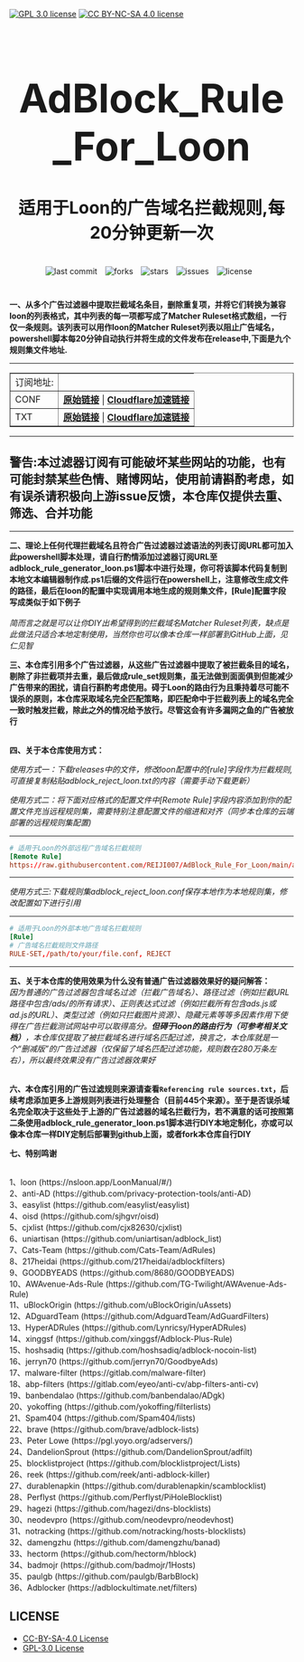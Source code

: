 [![GPL 3.0 license](https://img.shields.io/badge/License-GPL%20v3-blue.svg)](https://github.com/REIJI007/AdBlock_Rule_For_Loon/blob/main/LICENSE-GPL3.0)
[![CC BY-NC-SA 4.0 license](https://img.shields.io/badge/License-CC%20BY--NC--SA%204.0-lightgrey.svg)](https://github.com/REIJI007/AdBlock_Rule_For_Loon/blob/main/LICENSE-CC%20BY-NC-SA%204.0)
<!-- 居中的大标题 -->
<h1 align="center" style="font-size: 70px; margin-bottom: 20px;">AdBlock_Rule_For_Loon</h1>

<!-- 居中的副标题 -->
<h2 align="center" style="font-size: 30px; margin-bottom: 40px;">适用于Loon的广告域名拦截规则,每20分钟更新一次</h2>

<!-- 徽章（根据需要调整） -->
<p align="center" style="margin-bottom: 40px;">
    <img src="https://img.shields.io/badge/last%20commit-today-brightgreen" alt="last commit" style="margin-right: 10px;">
    <img src="https://img.shields.io/github/forks/REIJI007/AdBlock_Rule_For_Loon" alt="forks" style="margin-right: 10px;">
    <img src="https://img.shields.io/github/stars/REIJI007/AdBlock_Rule_For_Loon" alt="stars" style="margin-right: 10px;">
    <img src="https://img.shields.io/github/issues/REIJI007/AdBlock_Rule_For_Loon" alt="issues" style="margin-right: 10px;">
    <img src="https://img.shields.io/github/license/REIJI007/AdBlock_Rule_For_Loon" alt="license" style="margin-right: 10px;">
</p>

**一、从多个广告过滤器中提取拦截域名条目，删除重复项，并将它们转换为兼容loon的列表格式，其中列表的每一项都写成了Matcher Ruleset格式数组，一行仅一条规则。该列表可以用作loon的Matcher Ruleset列表以阻止广告域名， powershell脚本每20分钟自动执行并将生成的文件发布在release中,下面是九个规则集文件地址.**

<hr>
<table border="1" style="border-collapse: collapse; width: 100%;">
  <tr>
    <td>订阅地址:</td>
  </tr>
  <tr>
    <td>CONF</td>
    <td>
      <strong><a href="https://raw.githubusercontent.com/REIJI007/AdBlock_Rule_For_Loon/main/adblock_reject_loon.conf">原始链接</a></strong> | 
      <strong><a href="https://adblockproxy.miyajimareji007.workers.dev/loon_adblock.conf">Cloudflare加速链接</a></strong>
    </td>
  </tr>
  <tr>
    <td>TXT</td>
    <td>
      <strong><a href="https://raw.githubusercontent.com/REIJI007/AdBlock_Rule_For_Loon/main/adblock_reject_loon.txt">原始链接</a></strong> | 
      <strong><a href="https://adblockproxy.miyajimareji007.workers.dev/loon_adblock.txt">Cloudflare加速链接</a></strong>
    </td>
  </tr>
</table>

<hr>

## 警告:本过滤器订阅有可能破坏某些网站的功能，也有可能封禁某些色情、赌博网站，使用前请斟酌考虑，如有误杀请积极向上游issue反馈，本仓库仅提供去重、筛选、合并功能

<hr>

**二、理论上任何代理拦截域名且符合广告过滤器过滤语法的列表订阅URL都可加入此powershell脚本处理，请自行酌情添加过滤器订阅URL至adblock_rule_generator_loon.ps1脚本中进行处理，你可将该脚本代码复制到本地文本编辑器制作成.ps1后缀的文件运行在powershell上，注意修改生成文件的路径，最后在loon的配置中实现调用本地生成的规则集文件，[Rule]配置字段写成类似于如下例子**
<br>
<br>
*简而言之就是可以让你DIY出希望得到的拦截域名Matcher Ruleset列表，缺点是此做法只适合本地定制使用，当然你也可以像本仓库一样部署到GitHub上面，见仁见智*
<br>

**三、本仓库引用多个广告过滤器，从这些广告过滤器中提取了被拦截条目的域名，剔除了非拦截项并去重，最后做成rule_set规则集，虽无法做到面面俱到但能减少广告带来的困扰，请自行斟酌考虑使用。碍于Loon的路由行为且秉持着尽可能不误杀的原则，本仓库采取域名完全匹配策略，即匹配命中于拦截列表上的域名完全一致时触发拦截，除此之外的情况给予放行。尽管这会有许多漏网之鱼的广告被放行**
<br>
<br>

**四、关于本仓库使用方式：**

  *使用方式一：下载releases中的文件，修改loon配置中的[rule]字段作为拦截规则,可直接复制粘贴adblock_reject_loon.txt的内容（需要手动下载更新）*

  *使用方式二：将下面对应格式的配置文件中[Remote Rule]字段内容添加到你的配置文件充当远程规则集，需要特别注意配置文件的缩进和对齐（同步本仓库的云端部署的远程规则集配置)*
<hr>

```conf
# 适用于Loon的外部远程广告域名拦截规则
[Remote Rule]
https://raw.githubusercontent.com/REIJI007/AdBlock_Rule_For_Loon/main/adblock_reject_loon.conf, adblock, interval=120, policy=REJECT, auto=true, enabled=true
```

<hr>


  *使用方式三:下载规则集adblock_reject_loon.conf保存本地作为本地规则集，修改配置如下进行引用*


<hr>

```conf
# 适用于Loon的外部本地广告域名拦截规则
[Rule]
# 广告域名拦截规则文件路径
RULE-SET,/path/to/your/file.conf, REJECT
```
<hr>



**五、关于本仓库的使用效果为什么没有普通广告过滤器效果好的疑问解答：**
<br>
*因为普通的广告过滤器包含域名过滤（拦截广告域名）、路径过滤（例如拦截URL路径中包含/ads/的所有请求）、正则表达式过滤（例如拦截所有包含ads.js或ad.js的URL）、类型过滤（例如只拦截图片资源）、隐藏元素等等多因素作用下使得在广告拦截测试网站中可以取得高分。**但碍于loon的路由行为（可参考相关文档）**，本仓库仅提取了被拦截域名进行域名匹配过滤，换言之，本仓库就是一个“删减版”的广告过滤器（仅保留了域名匹配过滤功能，规则数在280万条左右），所以最终效果没有广告过滤器效果好*
<br>
<br>



**六、本仓库引用的广告过滤规则来源请查看```Referencing rule sources.txt```，后续考虑添加更多上游规则列表进行处理整合（目前445个来源）。至于是否误杀域名完全取决于这些处于上游的广告过滤器的域名拦截行为，若不满意的话可按照第二条使用adblock_rule_generator_loon.ps1脚本进行DIY本地定制化，亦或可以像本仓库一样DIY定制后部署到github上面，或者fork本仓库自行DIY**


**七、特别鸣谢**

<br>
1、loon
(https://nsloon.app/LoonManual/#/)<br>
2、anti-AD
(https://github.com/privacy-protection-tools/anti-AD)<br>
3、easylist
(https://github.com/easylist/easylist)<br>
4、oisd
(https://github.com/sjhgvr/oisd)<br>
5、cjxlist
(https://github.com/cjx82630/cjxlist)<br>
6、uniartisan
(https://github.com/uniartisan/adblock_list)<br>
7、Cats-Team
(https://github.com/Cats-Team/AdRules)<br>
8、217heidai
(https://github.com/217heidai/adblockfilters)<br>
9、GOODBYEADS
(https://github.com/8680/GOODBYEADS)<br>
10、AWAvenue-Ads-Rule
(https://github.com/TG-Twilight/AWAvenue-Ads-Rule)<br>
11、uBlockOrigin
(https://github.com/uBlockOrigin/uAssets)<br>
12、ADguardTeam
(https://github.com/AdguardTeam/AdGuardFilters)<br>
13、HyperADRules
(https://github.com/Lynricsy/HyperADRules)<br>
14、xinggsf
(https://github.com/xinggsf/Adblock-Plus-Rule)<br>
15、hoshsadiq
(https://github.com/hoshsadiq/adblock-nocoin-list)<br>
16、jerryn70
(https://github.com/jerryn70/GoodbyeAds)<br>
17、malware-filter
(https://gitlab.com/malware-filter)<br>
18、abp-filters
(https://gitlab.com/eyeo/anti-cv/abp-filters-anti-cv)<br>
19、banbendalao
(https://github.com/banbendalao/ADgk)<br>
20、yokoffing
(https://github.com/yokoffing/filterlists)<br>
21、Spam404
(https://github.com/Spam404/lists)<br>
22、brave
(https://github.com/brave/adblock-lists)<br>
23、Peter Lowe
(https://pgl.yoyo.org/adservers/)<br>
24、DandelionSprout
(https://github.com/DandelionSprout/adfilt)<br>
25、blocklistproject
(https://github.com/blocklistproject/Lists)<br>
26、reek
(https://github.com/reek/anti-adblock-killer)<br>
27、durablenapkin
(https://github.com/durablenapkin/scamblocklist)<br>
28、Perflyst
(https://github.com/Perflyst/PiHoleBlocklist)<br>
29、hagezi
(https://github.com/hagezi/dns-blocklists)<br>
30、neodevpro
(https://github.com/neodevpro/neodevhost)<br>
31、notracking
(https://github.com/notracking/hosts-blocklists)<br>
32、damengzhu
(https://github.com/damengzhu/banad)<br>
33、hectorm
(https://github.com/hectorm/hblock)<br>
34、badmojr
(https://github.com/badmojr/1Hosts)<br>
35、paulgb
(https://github.com/paulgb/BarbBlock)<br>
36、Adblocker
(https://adblockultimate.net/filters)<br>





## LICENSE
- [CC-BY-SA-4.0 License](https://github.com/REIJI007/AdBlock_Rule_For_Loon/blob/main/LICENSE-CC%20BY-NC-SA%204.0)
- [GPL-3.0 License](https://github.com/REIJI007/AdBlock_Rule_For_Loon/blob/main/LICENSE-GPL3.0)

